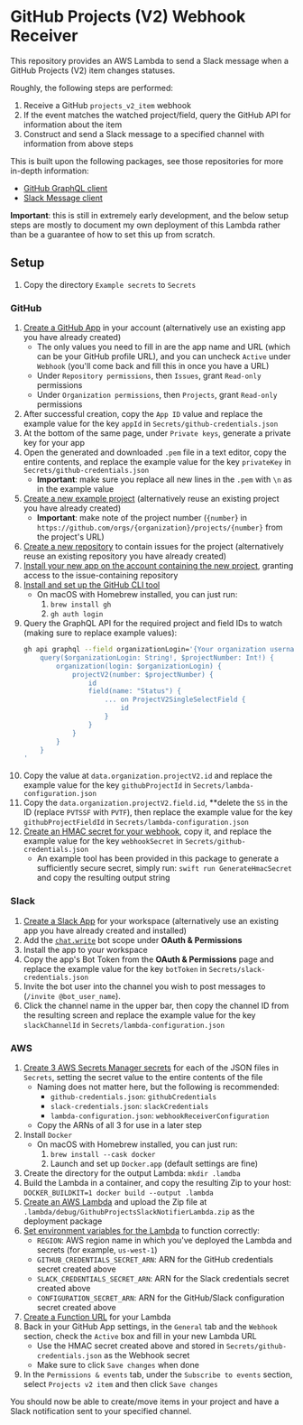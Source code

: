 # GitHub Projects (V2) Webhook Receiver #

This repository provides an AWS Lambda to send a Slack message when a GitHub Projects (V2) item changes statuses.

Roughly, the following steps are performed:

1. Receive a GitHub `projects_v2_item` webhook
2. If the event matches the watched project/field, query the GitHub API for information about the item
3. Construct and send a Slack message to a specified channel with information from above steps

This is built upon the following packages, see those repositories for more in-depth information:
- [GitHub GraphQL client](https://github.com/MPLew-is/github-graphql-client)
- [Slack Message client](https://github.com/MPLew-is/slack-message-client)

**Important**: this is still in extremely early development, and the below setup steps are mostly to document my own deployment of this Lambda rather than be a guarantee of how to set this up from scratch.


## Setup ##

1. Copy the directory `Example secrets` to `Secrets`

### GitHub ###

1. [Create a GitHub App](https://docs.github.com/en/developers/apps/building-github-apps/creating-a-github-app) in your account (alternatively use an existing app you have already created)
	- The only values you need to fill in are the app name and URL (which can be your GitHub profile URL), and you can uncheck `Active` under `Webhook` (you'll come back and fill this in once you have a URL)
	- Under `Repository permissions`, then `Issues`, grant `Read-only` permissions
	- Under `Organization permissions`, then `Projects`, grant `Read-only` permissions
2. After successful creation, copy the `App ID` value and replace the example value for the key `appId` in `Secrets/github-credentials.json`
3. At the bottom of the same page, under `Private keys`, generate a private key for your app
4. Open the generated and downloaded `.pem` file in a text editor, copy the entire contents, and replace the example value for the key `privateKey` in `Secrets/github-credentials.json`
	- **Important**: make sure you replace all new lines in the `.pem` with `\n` as in the example value
5. [Create a new example project](https://docs.github.com/en/issues/trying-out-the-new-projects-experience/quickstart#creating-a-project) (alternatively reuse an existing project you have already created)
	- **Important**: make note of the project number (`{number`} in `https://github.com/orgs/{organization}/projects/{number}` from the project's URL)
6. [Create a new repository](https://github.com/new) to contain issues for the project (alternatively reuse an existing repository you have already created)
7. [Install your new app on the account containing the new project](https://docs.github.com/en/developers/apps/managing-github-apps/installing-github-apps#installing-your-private-github-app-on-your-repository), granting access to the issue-containing repository
8.  [Install and set up the GitHub CLI tool](https://cli.github.com/manual/)
	- On macOS with Homebrew installed, you can just run:
		1. `brew install gh`
		2. `gh auth login`
9. Query the GraphQL API for the required project and field IDs to watch (making sure to replace example values):
	```sh
	gh api graphql --field organizationLogin='{Your organization username}' --field projectNumber='{Your project number}' --raw-field query='
		query($organizationLogin: String!, $projectNumber: Int!) {
			organization(login: $organizationLogin) {
				projectV2(number: $projectNumber) {
					id
					field(name: "Status") {
						... on ProjectV2SingleSelectField {
							id
						}
					}
				}
			}
		}
	'
	```
10. Copy the value at `data.organization.projectV2.id` and replace the example value for the key `githubProjectId` in `Secrets/lambda-configuration.json`
11. Copy the `data.organization.projectV2.field.id`, **delete the `SS` in the ID (replace `PVTSSF` with `PVTF`), then replace the example value for the key `githubProjectFieldId` in `Secrets/lambda-configuration.json`
12. [Create an HMAC secret for your webhook](https://docs.github.com/en/developers/webhooks-and-events/webhooks/securing-your-webhooks#setting-your-secret-token), copy it, and replace the example value for the key `webhookSecret` in `Secrets/github-credentials.json`
	- An example tool has been provided in this package to generate a sufficiently secure secret, simply run: `swift run GenerateHmacSecret` and copy the resulting output string


### Slack ###

1. [Create a Slack App](https://api.slack.com/apps) for your workspace (alternatively use an existing app you have already created and installed)
2. Add the [`chat.write`](https://api.slack.com/scopes/chat:write) bot scope under **OAuth & Permissions**
3. Install the app to your workspace
4. Copy the app's Bot Token from the **OAuth & Permissions** page and replace the example value for the key `botToken` in `Secrets/slack-credentials.json`
5. Invite the bot user into the channel you wish to post messages to (`/invite @bot_user_name`).
6. Click the channel name in the upper bar, then copy the channel ID from the resulting screen and replace the example value for the key `slackChannelId` in `Secrets/lambda-configuration.json`


### AWS ###

1. [Create 3 AWS Secrets Manager secrets](https://docs.aws.amazon.com/secretsmanager/latest/userguide/hardcoded.html) for each of the JSON files in `Secrets`, setting the secret value to the entire contents of the file
	- Naming does not matter here, but the following is recommended:
		- `github-credentials.json`: `githubCredentials`
		- `slack-credentials.json`: `slackCredentials`
		- `lambda-configuration.json`: `webhookReceiverConfiguration`
	- Copy the ARNs of all 3 for use in a later step
2. Install `Docker`
	- On macOS with Homebrew installed, you can just run:
		1. `brew install --cask docker`
		2. Launch and set up `Docker.app` (default settings are fine)
3. Create the directory for the output Lambda: `mkdir .lamdba`
4. Build the Lambda in a container, and copy the resulting Zip to your host: `DOCKER_BUILDKIT=1 docker build --output .lambda`
5. [Create an AWS Lambda](https://docs.aws.amazon.com/lambda/latest/dg/getting-started.html) and upload the Zip file at `.lambda/debug/GithubProjectsSlackNotifierLambda.zip` as the deployment package
6. [Set environment variables for the Lambda](https://docs.aws.amazon.com/lambda/latest/dg/configuration-envvars.html) to function correctly:
	- `REGION`: AWS region name in which you've deployed the Lambda and secrets (for example, `us-west-1`)
	- `GITHUB_CREDENTIALS_SECRET_ARN`: ARN for the GitHub credentials secret created above
	- `SLACK_CREDENTIALS_SECRET_ARN`: ARN for the Slack credentials secret created above
	- `CONFIGURATION_SECRET_ARN`: ARN for the GitHub/Slack configuration secret created above
7. [Create a Function URL](https://docs.aws.amazon.com/lambda/latest/dg/urls-configuration.html) for your Lambda
8. Back in your GitHub App settings, in the `General` tab and the `Webhook` section, check the `Active` box and fill in your new Lambda URL
	- Use the HMAC secret created above and stored in `Secrets/github-credentials.json` as the Webhook secret
	- Make sure to click `Save changes` when done
9. In the `Permissions & events` tab, under the `Subscribe to events` section, select `Projects v2 item` and then click `Save changes`

You should now be able to create/move items in your project and have a Slack notification sent to your specified channel.
